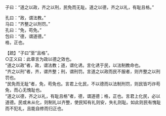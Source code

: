 子曰：“道之以政，齐之以刑，民免而无耻。道之以德，齐之以礼，有耻且格。”

孔曰：“政，谓法教。”  
马曰：“齐整之以刑罚。”  
孔曰：“免，苟免。”   
包曰：“德，谓道德。”  
格，正也。

【疏】“子曰”至“且格”。   
○正义曰：此章言为政以德之效也。  
“道之以政”者，政，谓法教；道，谓化诱。言化诱于民，以法制教命也。  
“齐之以刑”者，齐，谓齐整；刑，谓刑罚。言道之以政而民不服者，则齐整之以刑罚也。   
“民免而无耻”者，免，苟免也。言君上化民，不以德而以法制刑罚，则民皆巧诈苟免，而心无愧耻也。   
“道之以德，齐之以礼，有耻且格”者，德，谓道德；格，正也。言君上化民，必以道德。民或未从化，则制礼以齐整，使民知有礼则安，失礼则耻。如此则民有愧耻而不犯礼，且能自修而归正也。